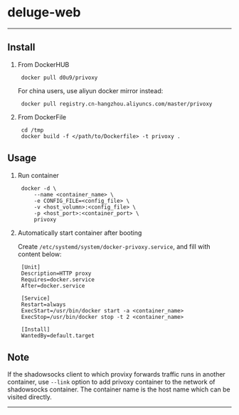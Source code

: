 # deluge-web

---

## Install

1. From DockerHUB

        docker pull d0u9/privoxy

    For china users, use aliyun docker mirror instead:

        docker pull registry.cn-hangzhou.aliyuncs.com/master/privoxy

2. From DockerFile

        cd /tmp
        docker build -f </path/to/Dockerfile> -t privoxy .

## Usage

1. Run container

        docker -d \
            --name <container_name> \
            -e CONFIG_FILE=<config_file> \
            -v <host_volumn>:<config_file> \
            -p <host_port>:<container_port> \
            privoxy

2. Automatically start container after booting

    Create `/etc/systemd/system/docker-privoxy.service`, and fill with content below:

        [Unit]
        Description=HTTP proxy
        Requires=docker.service
        After=docker.service

        [Service]
        Restart=always
        ExecStart=/usr/bin/docker start -a <container_name>
        ExecStop=/usr/bin/docker stop -t 2 <container_name>

        [Install]
        WantedBy=default.target

## Note

If the shadowsocks client to which provixy forwards traffic runs in another
container, use `--link` option to add privoxy container to the network of
shadowsocks container. The container name is the host name which can be visited
directly.

---


